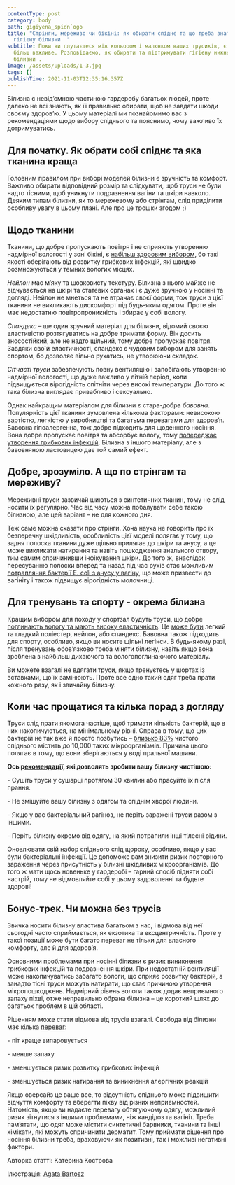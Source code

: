 ```yaml
---
contentType: post
category: body
path: gigiyena_spidn`ogo
title: "Стрінги, мереживо чи бікіні: як обирати спіднє та що треба знати про
  гігієну білизни  "
subtitle: Поки ви плутаєтеся між кольором і малюнком ваших трусиків, є дещо
  більш важливе. Розповідаємо, як обирати та підтримувати гігієну нижньої
  білизни .
image: /assets/uploads/1-3.jpg
tags: []
publishTime: 2021-11-03T12:35:16.357Z
---
```

<!--StartFragment-->

Білизна є невід’ємною частиною гардеробу багатьох людей, проте далеко не всі знають, як її правильно обирати, щоб не завдати шкоди своєму здоров’ю. У цьому матеріалі ми познайомимо вас з рекомендаціями щодо вибору спіднього та пояснимо, чому важливо їх дотримуватись.

<!--EndFragment-->

<!--StartFragment-->

## Для початку. Як обрати собі спіднє та яка тканина краща

Головним правилом при виборі моделей білизни є зручність та комфорт. Важливо обирати відповідний розмір та слідкувати, щоб труси не були надто тісними, щоб уникнути подразнення вагіни та шкіри навколо. Деяким типам білизни, як то мережевому або стрінгам, слід приділити особливу увагу в цьому плані. Але про це трошки згодом ;)

## Щодо тканини

Тканини, що добре пропускають повітря і не сприяють утворенню надмірної вологості у зоні бікіні, є [набільш здоровим вибором](http://article.scinursingresearch.com/pdf/ajnr-6-6-11.pdf), бо такі якості оберігають від розвитку грибкових інфекцій, які швидко розмножуються у темних вологих місцях.

*Нейлон* має м’яку та шовковисту текстуру. Білизна з нього майже не відчувається на шкірі та статевих органах і є дуже зручною у носінні та догляді. Нейлон не мнеться та не втрачає своєї форми, тож труси з цієї тканини не викликають дискомфорт під будь-яким одягом. Проте він має недостатню повітропроникність і збирає у собі вологу.

*Спандекс* – ще один зручний матеріал для білизни, відомий своєю властивістю розтягуватись на добре тримати форму. Він досить зносостійкий, але не надто щільний, тому добре пропускає повітря. Завдяки своїй еластичності, спандекс є чудовим вибором для занять спортом, бо дозволяє вільно рухатись, не утворюючи складок.

*Сітчасті труси* забезпечують повну вентиляцію і запобігають утворенню надмірної вологості, що дуже важливо у літній період, коли підвищується вірогідність спітніти через високі температури. До того ж така білизна виглядає привабливо і сексуально.

Однак найкращим матеріалом для білизни є стара-добра *бавовна*. Популярність цієї тканини зумовлена кількома факторами: невисокою вартістю, легкістю у виробництві та багатьма перевагами для здоров’я. Бавовна гіпоалергенна, тож добре підходить для щоденного носіння. Вона добре пропускає повітря та абсорбує вологу, тому [попереджає утворення грибкових інфекцій](https://www.everydayhealth.com/yeast-infection/guide/prevention/). Білизна з іншого матеріалу, але з бавовняною ластовицею дає той самий ефект.

## Добре, зрозуміло. А що по стрінгам та мереживу?

Мереживні труси зазвичай шиються з синтетичних тканин, тому не слід носити їх регулярно. Час від часу можна побалувати себе такою білизною, але цей варіант – не для кожного дня.

Теж саме можна сказати про стрінги. Хоча наука не говорить про їх безперечну шкідливість, особливість цієї моделі полягає у тому, що задня полоска тканини дуже щільно прилягає до шкіри та анусу, а це може викликати натирання та навіть пошкодження анального отвору, тим самим спричинивши інфікування шкіри. До того ж, внаслідок пересуванню полоски вперед та назад під час рухів стає можливим [потрапляння бактерії E. coli з анусу у вагіну](https://www.everydayhealth.com/skin-beauty/women-who-wear-thongs/), що може призвести до вагініту і також підвищує вірогідність молочниці.



## Для тренувань та спорту - окрема білизна 

Кращим вибором для походу у спортзал будуть труси, що добре [поглинають вологу та мають високу еластичність](https://www.popsugar.com/fitness/should-you-wear-underwear-when-working-out-47672731). Це [може бути](https://pubmed.ncbi.nlm.nih.gov/9243163/) легкий та гладкий поліестер, нейлон, або спандекс. Бавовна також підходить для спорту, особливо, якщо ви носите щільні легінси. В будь-якому разі, після тренувань обов’язково треба міняти білизну, навіть якщо вона зроблена з найбільш дихаючого та вологопоглинаючого матеріалу.

Ви можете взагалі не вдягати труси, якщо тренуєтесь у шортах із вставками, що їх замінюють. Проте все одно такий одяг треба прати кожного разу, як і звичайну білизну.



## Коли час прощатися та кілька порад з догляду

Труси слід прати якомога частіше, щоб тримати кількість бактерій, що в них накопичуються, на мінімальному рівні. Справа в тому, що цих бактерій не так вже й просто позбутись – [близько 83%](https://abcnews.go.com/Health/Wellness/washing-machines-loaded-bacteria-dirty-clothes/story?id=10751420) чистого спіднього містить до 10,000 таких мікроорганізмів. Причина цього полягає в тому, що вони зберігаються у воді пральної машини.

**Ось р[екомендаці](https://www.healthline.com/health/womens-health/underwear-hygiene#7.-Consider-replacing-your-underwear-every-year)ї, які дозволять зробити вашу білизну чистішою:**

\- Сушіть труси у сушарці протягом 30 хвилин або прасуйте їх після прання.

\- Не змішуйте вашу білизну з одягом та спіднім хворої людини.

\- Якщо у вас бактеріальний вагіноз, не періть заражені труси разом з іншими.

\- Періть білизну окремо від одягу, на який потрапили інші тілесні рідини.

Оновлювати свій набор спіднього слід щороку, особливо, якщо у вас були бактеріальні інфекції. Це допоможе вам знизити ризик повторного зараження через присутність у білизні шкідливих мікроорганізмів. До того ж мати щось новеньке у гардеробі – гарний спосіб підняти собі настрій, тому не відмовляйте собі у цьому задоволенні та будьте здорові!

## **Бонус-трек. Чи можна без трусів** 

Звичка носити білизну властива багатьом з нас, і відмова від неї сьогодні часто сприймається, як екзотика та ексцентричність. Проте у такої позиції може бути багато переваг не тільки для власного комфорту, але й для здоров’я.

Основними проблемами при носінні білизни є ризик виникнення грибкових інфекцій та подразнення шкіри. При недостатній вентиляції може накопичуватись забагато вологи, що сприяє розвитку бактерій, а занадто тісні труси можуть натирати, що стає причиною утворення мікропошкоджень. Надмірний рівень вологи також додає неприємного запаху піхві, отже неправильно обрана білизна – це короткий шлях до багатьох проблем в цій області.

Рішенням може стати відмова від трусів взагалі. Свобода від білизни має кілька [переваг](https://www.healthline.com/health/going-commando-men#benefits):

\- піт краще випаровується

\- менше запаху

\- зменшується ризик розвитку грибкових інфекцій

\- зменшується ризик натирання та виникнення алергічних реакцій

Якщо оверсайз це ваше все, то відсутність спіднього може підвищити відчуття комфорту та вберегти піхву від різних неприємностей. Натомість, якщо ви надаєте перевагу обтягуючому одягу, можливий ризик зітнутися з іншими проблемами, ніж кандідоз та вагініт. Треба пам’ятати, що одяг може містити синтетичні барвники, тканини та інші хімікати, які можуть спричинити дерматит. Тому приймати рішення про носіння білизни треба, враховуючи як позитивні, так і можливі негативні фактори.

<!--EndFragment-->

Авторка статті: Катерина Кострова

Ілюстрація: [Agata Bartosz](https://www.agabartosz.com)[](https://www.instagram.com/agabartosz/)
